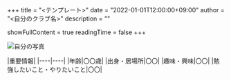 +++
title = "<テンプレート>"
date = "2022-01-01T12:00:00+09:00"
author = "<自分のクラブ名>"
description = ""

showFullContent = true
readingTime = false
+++

![自分の写真](/images/mcc_stickman.png)

|重要情報|
|----|----|
|年齢|〇〇歳|
|出身・居場所|〇〇| 
|趣味・興味|〇〇|
|勉強したいこと・やりたいこと|〇〇|



